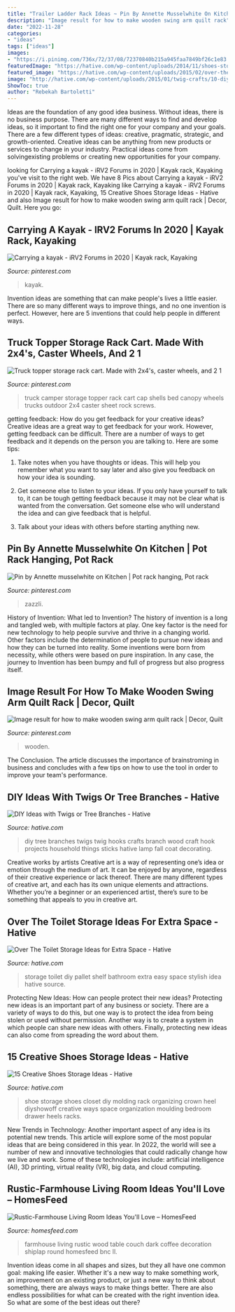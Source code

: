 ```yaml
---
title: "Trailer Ladder Rack Ideas ~ Pin By Annette Musselwhite On Kitchen"
description: "Image result for how to make wooden swing arm quilt rack"
date: "2022-11-28"
categories:
- "ideas"
tags: ["ideas"]
images:
- "https://i.pinimg.com/736x/72/37/08/72370840b215a945faa7849bf26c1e83.jpg"
featuredImage: "https://hative.com/wp-content/uploads/2014/11/shoes-storage-ideas/5-decorative-molding.jpg"
featured_image: "https://hative.com/wp-content/uploads/2015/02/over-the-toilet-storage/12-over-the-toilet-storage.jpg"
image: "http://hative.com/wp-content/uploads/2015/01/twig-crafts/10-diy-ideas-with-twigs-sticks-tree-branches.jpg"
ShowToc: true
author: "Rebekah Bartoletti"
---
```



Ideas are the foundation of any good idea business. Without ideas, there is no business purpose. There are many different ways to find and develop ideas, so it important to find the right one for your company and your goals. There are a few different types of ideas: creative, pragmatic, strategic, and growth-oriented. Creative ideas can be anything from new products or services to change in your industry. Practical ideas come from solvingexisting problems or creating new opportunities for your company.

	

		
looking for Carrying a kayak - iRV2 Forums in 2020 | Kayak rack, Kayaking you've visit to the right web. We have 8 Pics about Carrying a kayak - iRV2 Forums in 2020 | Kayak rack, Kayaking like Carrying a kayak - iRV2 Forums in 2020 | Kayak rack, Kayaking, 15 Creative Shoes Storage Ideas - Hative and also Image result for how to make wooden swing arm quilt rack | Decor, Quilt. Here you go:
		
    
## Carrying A Kayak - IRV2 Forums In 2020 | Kayak Rack, Kayaking

<img loading=lazy src="https://i.pinimg.com/736x/09/aa/78/09aa78fb14bfd5986ae2fa4ff261d222.jpg" onerror="this.onerror=null;this.src='https://tse1.mm.bing.net/th?id=OIP.eoBvwE8gY3Cy5k_X1ichFgHaJ3&amp;pid=15.1';" alt="Carrying a kayak - iRV2 Forums in 2020 | Kayak rack, Kayaking">

_Source: pinterest.com_

>kayak. 

	

Invention ideas are something that can make people's lives a little easier. There are so many different ways to improve things, and no one invention is perfect. However, here are 5 inventions that could help people in different ways.

    
## Truck Topper Storage Rack Cart. Made With 2x4&#039;s, Caster Wheels, And 2 1

<img loading=lazy src="https://i.pinimg.com/736x/7a/e0/16/7ae016daa3fe6b43bee3310814fce93c.jpg" onerror="this.onerror=null;this.src='https://tse3.mm.bing.net/th?id=OIP.VLfdSzz7Ni4SUJjJ8M8qqwHaJ3&amp;pid=15.1';" alt="Truck topper storage rack cart. Made with 2x4&#039;s, caster wheels, and 2 1">

_Source: pinterest.com_

>truck camper storage topper rack cart cap shells bed canopy wheels trucks outdoor 2x4 caster sheet rock screws. 

	

getting feedback: How do you get feedback for your creative ideas?
Creative ideas are a great way to get feedback for your work. However, getting feedback can be difficult. There are a number of ways to get feedback and it depends on the person you are talking to. Here are some tips:
1. Take notes when you have thoughts or ideas. This will help you remember what you want to say later and also give you feedback on how your idea is sounding.

2. Get someone else to listen to your ideas. If you only have yourself to talk to, it can be tough getting feedback because it may not be clear what is wanted from the conversation. Get someone else who will understand the idea and can give feedback that is helpful.

3. Talk about your ideas with others before starting anything new.

    
## Pin By Annette Musselwhite On Kitchen | Pot Rack Hanging, Pot Rack

<img loading=lazy src="https://i.pinimg.com/736x/72/37/08/72370840b215a945faa7849bf26c1e83.jpg" onerror="this.onerror=null;this.src='https://tse3.mm.bing.net/th?id=OIP.1JDLo-ot7Et_ckZJ6p4dAwHaJ3&amp;pid=15.1';" alt="Pin by Annette musselwhite on Kitchen | Pot rack hanging, Pot rack">

_Source: pinterest.com_

>zazzli. 

	

History of Invention: What led to Invention?
The history of invention is a long and tangled web, with multiple factors at play. One key factor is the need for new technology to help people survive and thrive in a changing world. Other factors include the determination of people to pursue new ideas and how they can be turned into reality. Some inventions were born from necessity, while others were based on pure inspiration. In any case, the journey to Invention has been bumpy and full of progress but also progress itself.

    
## Image Result For How To Make Wooden Swing Arm Quilt Rack | Decor, Quilt

<img loading=lazy src="https://i.pinimg.com/736x/00/cb/88/00cb8864fb48e19fa542af70477aad41.jpg" onerror="this.onerror=null;this.src='https://tse3.mm.bing.net/th?id=OIP.NqWzeWWtJRcoFKNc_lKi1gHaJ6&amp;pid=15.1';" alt="Image result for how to make wooden swing arm quilt rack | Decor, Quilt">

_Source: pinterest.com_

>wooden. 

	

The Conclusion.
The article discusses the importance of brainstroming in business and concludes with a few tips on how to use the tool in order to improve your team's performance.

    
## DIY Ideas With Twigs Or Tree Branches - Hative

<img loading=lazy src="http://hative.com/wp-content/uploads/2015/01/twig-crafts/10-diy-ideas-with-twigs-sticks-tree-branches.jpg" onerror="this.onerror=null;this.src='https://tse4.mm.bing.net/th?id=OIP.2Iw-04ZH6nEIDg51qMHJVwHaOC&amp;pid=15.1';" alt="DIY Ideas with Twigs or Tree Branches - Hative">

_Source: hative.com_

>diy tree branches twigs twig hooks crafts branch wood craft hook projects household things sticks hative lamp fall coat decorating. 

	

Creative works by artists
Creative art is a way of representing one’s idea or emotion through the medium of art. It can be enjoyed by anyone, regardless of their creative experience or lack thereof. There are many different types of creative art, and each has its own unique elements and attractions. Whether you’re a beginner or an experienced artist, there’s sure to be something that appeals to you in creative art.

    
## Over The Toilet Storage Ideas For Extra Space - Hative

<img loading=lazy src="https://hative.com/wp-content/uploads/2015/02/over-the-toilet-storage/12-over-the-toilet-storage.jpg" onerror="this.onerror=null;this.src='https://tse3.mm.bing.net/th?id=OIP.ESYdy7elTm2PrMRzYrgJoAHaNK&amp;pid=15.1';" alt="Over The Toilet Storage Ideas for Extra Space - Hative">

_Source: hative.com_

>storage toilet diy pallet shelf bathroom extra easy space stylish idea hative source. 

	

Protecting New Ideas: How can people protect their new ideas?
Protecting new ideas is an important part of any business or society. There are a variety of ways to do this, but one way is to protect the idea from being stolen or used without permission. Another way is to create a system in which people can share new ideas with others. Finally, protecting new ideas can also come from spreading the word about them.

    
## 15 Creative Shoes Storage Ideas - Hative

<img loading=lazy src="https://hative.com/wp-content/uploads/2014/11/shoes-storage-ideas/5-decorative-molding.jpg" onerror="this.onerror=null;this.src='https://tse2.mm.bing.net/th?id=OIP.TE0LJpjb0GXjk1cSIcfdTwHaLH&amp;pid=15.1';" alt="15 Creative Shoes Storage Ideas - Hative">

_Source: hative.com_

>shoe storage shoes closet diy molding rack organizing crown heel diyshowoff creative ways space organization moulding bedroom drawer heels racks. 

	

New Trends in Technology: Another important aspect of any idea is its potential new trends. This article will explore some of the most popular ideas that are being considered in this year.
In 2022, the world will see a number of new and innovative technologies that could radically change how we live and work. Some of these technologies include: artificial intelligence (AI), 3D printing, virtual reality (VR), big data, and cloud computing.

    
## Rustic-Farmhouse Living Room Ideas You&#039;ll Love – HomesFeed

<img loading=lazy src="http://homesfeed.com/wp-content/uploads/2018/07/farmhouse-rustic-living-room-idea-white-shiplap-ceilings-dark-wood-floorings-wood-round-top-coffee-table-white-couch-white-upholstered-armchair-chalkboard-wall-decoration.jpg" onerror="this.onerror=null;this.src='https://tse3.mm.bing.net/th?id=OIP.Of23dTmxlTEngBiEpLJw7gHaLF&amp;pid=15.1';" alt="Rustic-Farmhouse Living Room Ideas You&#039;ll Love – HomesFeed">

_Source: homesfeed.com_

>farmhouse living rustic wood table couch dark coffee decoration shiplap round homesfeed bnc ll. 

	

Invention ideas come in all shapes and sizes, but they all have one common goal: making life easier. Whether it's a new way to make something work, an improvement on an existing product, or just a new way to think about something, there are always ways to make things better. There are also endless possibilities for what can be created with the right invention idea. So what are some of the best ideas out there?

